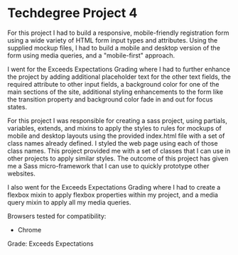 # Techdegree Project 4

For this project I had to build a responsive, mobile-friendly registration form using a wide variety of HTML form input types and attributes. Using the supplied mockup files, I had to build a mobile and desktop version of the form using media queries, and a "mobile-first" approach.

I went for the Exceeds Expectations Grading where I had to further enhance the project by adding additional placeholder text for the other text fields, the required attribute to other input fields, a background color for one of the main sections of the site, additional styling enhancements to the form like the transition property and background color fade in and out for focus states.

For this project I was responsible for creating a sass project, using partials, variables, extends, and mixins to apply the styles to rules for mockups of mobile and desktop layouts using the provided index.html file with a set of class names already defined. I styled the web page using each of those class names. This project provided me with a set of classes that I can use in other projects to apply similar styles. The outcome of this project has given me a Sass micro-framework that I can use to quickly prototype other websites.

I also went for the Exceeds Expectations Grading where I had to create a flexbox mixin to apply flexbox properties within my project, and a media query mixin to apply all my media queries.

Browsers tested for compatibility:
- Chrome

Grade: Exceeds Expectations
